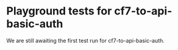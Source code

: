 # Playground tests for cf7-to-api-basic-auth
We are still awaiting the first test run for cf7-to-api-basic-auth.

